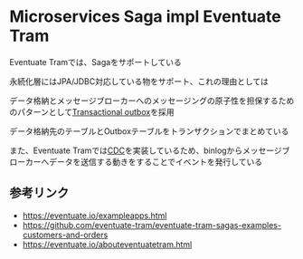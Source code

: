 # Microservices Saga impl Eventuate Tram
Eventuate Tramでは、Sagaをサポートしている

永続化層にはJPA/JDBC対応している物をサポート、これの理由としては

データ格納とメッセージブローカーへのメッセージングの原子性を担保するためのパターンとして[Transactional outbox](https://microservices.io/patterns/data/transactional-outbox.html)を採用

データ格納先のテーブルとOutboxテーブルをトランザクションでまとめている

また、Eventuate Tramでは[CDC](https://eventuate.io/abouteventuatetram.html)を実装しているため、binlogからメッセージブローカーへデータを送信する動きをすることでイベントを発行している

## 参考リンク
- https://eventuate.io/exampleapps.html
- https://github.com/eventuate-tram/eventuate-tram-sagas-examples-customers-and-orders
- https://eventuate.io/abouteventuatetram.html